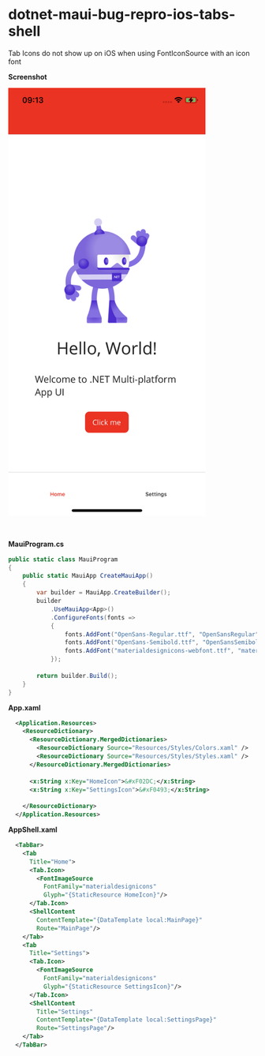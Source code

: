 # dotnet-maui-bug-repro-ios-tabs-shell

Tab Icons do not show up on iOS when using FontIconSource with an icon font

**Screenshot**
<div>
<img align="top" src="missing_tab_icons.PNG" width="400"/>
</div>
</br></br>

**MauiProgram.cs**
```c#
public static class MauiProgram
{
    public static MauiApp CreateMauiApp()
    {
        var builder = MauiApp.CreateBuilder();
        builder
            .UseMauiApp<App>()
            .ConfigureFonts(fonts =>
            {
                fonts.AddFont("OpenSans-Regular.ttf", "OpenSansRegular");
                fonts.AddFont("OpenSans-Semibold.ttf", "OpenSansSemibold");
                fonts.AddFont("materialdesignicons-webfont.ttf", "materialdesignicons");
            });

        return builder.Build();
    }
}

```

**App.xaml**

```xml
  <Application.Resources>
    <ResourceDictionary>
      <ResourceDictionary.MergedDictionaries>
        <ResourceDictionary Source="Resources/Styles/Colors.xaml" />
        <ResourceDictionary Source="Resources/Styles/Styles.xaml" />
      </ResourceDictionary.MergedDictionaries>

      <x:String x:Key="HomeIcon">&#xF02DC;</x:String>
      <x:String x:Key="SettingsIcon">&#xF0493;</x:String>

    </ResourceDictionary>
  </Application.Resources>
```

**AppShell.xaml**

```xml
  <TabBar>
    <Tab
      Title="Home">
      <Tab.Icon>
        <FontImageSource
          FontFamily="materialdesignicons"
          Glyph="{StaticResource HomeIcon}"/>
      </Tab.Icon>
      <ShellContent
        ContentTemplate="{DataTemplate local:MainPage}"
        Route="MainPage"/>
    </Tab>
    <Tab
      Title="Settings">
      <Tab.Icon>
        <FontImageSource
          FontFamily="materialdesignicons"
          Glyph="{StaticResource SettingsIcon}"/>
      </Tab.Icon>
      <ShellContent
        Title="Settings"
        ContentTemplate="{DataTemplate local:SettingsPage}"
        Route="SettingsPage"/>
    </Tab>
  </TabBar>
```


